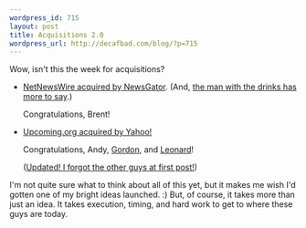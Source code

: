 ```yaml
--- 
wordpress_id: 715
layout: post
title: Acquisitions 2.0
wordpress_url: http://decafbad.com/blog/?p=715
---
```

Wow, isn't this the week for acquisitions?

  * [NetNewsWire acquired by NewsGator][ng].  (And, [the man with the drinks has more to say][cow].)
  
    Congratulations, Brent!
  
  * [Upcoming.org acquired by Yahoo!][up]  
  
    Congratulations, Andy, [Gordon][g], and [Leonard][l]!
	
	(<ins>Updated!  I forgot the other guys at first post!</ins>)
 
I'm not quite sure what to think about all of this yet, but it makes me wish I'd gotten one of my bright ideas launched.  :)    But, of course, it takes more than just an idea.  It takes execution, timing, and hard work to get to where these guys are today.

[g]: http://getluky.net/2005/10/05/yahoo-acquires-upcomingorg/
[l]: http://randomfoo.net/blog/id/4032
[cow]: http://www.drunkenblog.com/drunkenblog-archives/000683.html    
[up]: http://www.waxy.org/archive/2005/10/04/yahoo_an.shtml  
[ng]: http://www.newsgator.com/NetNewsWire.aspx
